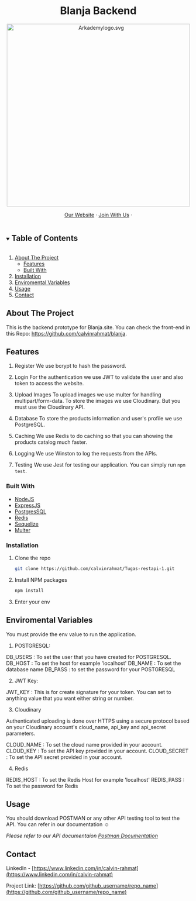 <h1 align="center">
  Blanja Backend
</h1>

<p align="center"><img src="https://www.arkademy.com/img/logo%20arkademy.1c82cf5c.svg" width="500px" alt="Arkademylogo.svg" /></p>

<p align="center">
    <a href="https://www.arkademy.com/" target="blank">Our Website</a>
    ·
    <a href="https://www.arkademy.com/auth/signup">Join With Us</a>
    ·
</p>

<!-- TABLE OF CONTENTS -->
<details open="open">
  <summary><h2 style="display: inline-block">Table of Contents</h2></summary>
  <ol>
    <li>
      <a href="#about-the-project">About The Project</a>
      <ul>
        <li><a href="#features">Features</a></li>
      </ul>
      <ul>
        <li><a href="#built-with">Built With</a></li>
      </ul>
    </li>
    <li><a href="#installation">Installation</a></li>
    <li><a href="#environmet">Enviromental Variables</a></li>
    <li><a href="#usage">Usage</a></li>
    <li><a href="#contact">Contact</a></>
  </ol>
</details>

<!-- ABOUT THE PROJECT -->

## About The Project

This is the backend prototype for Blanja.site. You can check the front-end in this Repo: https://github.com/calvinrahmat/blanja.

## Features

1. Register
   We use bcrypt to hash the password.

2. Login
   For the authentication we use JWT to validate the user and also token to access the website.

3. Upload Images
   To upload images we use multer for handling multipart/form-data. To store the images we use Cloudinary. But you must use the Cloudinary API.

4. Database
   To store the products information and user's profile we use PostgreSQL.

5. Caching
   We use Redis to do caching so that you can showing the products catalog much faster.

6. Logging
   We use Winston to log the requests from the APIs.

7. Testing
   We use Jest for testing our application. You can simply run `npm test`.

### Built With

- [NodeJS](https://nodejs.org/en/)
- [ExpressJS](https://expressjs.com/)
- [PostgresSQL](https://www.postgresql.org/)
- [Redis](https://redis.io/)
- [Sequelize](http://sequelize.org/)
- [Multer](https://github.com/expressjs/multer)

### Installation

1. Clone the repo
   ```sh
   git clone https://github.com/calvinrahmat/Tugas-restapi-1.git
   ```
2. Install NPM packages
   ```sh
   npm install
   ```
3. Enter your env

## Enviromental Variables

You must provide the env value to run the application.

1. POSTGRESQL:

DB_USERS : To set the user that you have created for POSTGRESQL.
DB_HOST : To set the host for example 'localhost'
DB_NAME : To set the database name
DB_PASS : to set the password for your POSTGRESQL

2. JWT Key:

JWT_KEY : This is for create signature for your token. You can set to anything value that you want either string or number.

3. Cloudinary

Authenticated uploading is done over HTTPS using a secure protocol based on your Cloudinary account's cloud_name, api_key and api_secret parameters.

CLOUD_NAME : To set the cloud name provided in your account.
CLOUD_KEY : To set the API key provided in your account.
CLOUD_SECRET : To set the API secret provided in your account.

4. Redis

REDIS_HOST : To set the Redis Host for example 'localhost'
REDIS_PASS : To set the password for Redis

<!-- USAGE EXAMPLES -->

## Usage

You should download POSTMAN or any other API testing tool to test the API. You can refer in our documentation :relaxed:

_Please refer to our API documentaion [Postman Documentation](https://documenter.getpostman.com/view/16482670/Tzm3nHTf)_

<!-- CONTACT -->

## Contact

LinkedIn - [https://www.linkedin.com/in/calvin-rahmat](https://www.linkedin.com/in/calvin-rahmat)

Project Link: [https://github.com/github_username/repo_name](https://github.com/github_username/repo_name)
